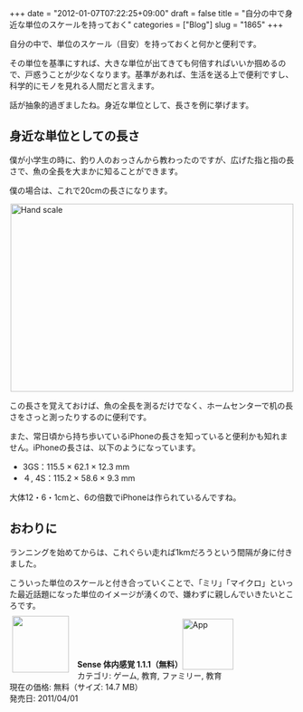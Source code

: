 +++
date = "2012-01-07T07:22:25+09:00"
draft = false
title = "自分の中で身近な単位のスケールを持っておく"
categories = ["Blog"]
slug = "1865"
+++

自分の中で、単位のスケール（目安）を持っておくと何かと便利です。

その単位を基準にすれば、大きな単位が出てきても何倍すればいいか掴めるので、戸惑うことが少なくなります。基準があれば、生活を送る上で便利ですし、科学的にモノを見れる人間だと言えます。

話が抽象的過ぎましたね。身近な単位として、長さを例に挙げます。

<h2>身近な単位としての長さ</h2>

僕が小学生の時に、釣り人のおっさんから教わったのですが、広げた指と指の長さで、魚の全長を大まかに知ることができます。

僕の場合は、これで20cmの長さになります。

<img style="display:block; margin-left:auto; margin-right:auto;" src="/images/2012/01/hand_scale.jpg" alt="Hand scale" title="hand_scale.JPG" border="0" width="500" height="332" />

この長さを覚えておけば、魚の全長を測るだけでなく、ホームセンターで机の長さをさっと測ったりするのに便利です。

また、常日頃から持ち歩いているiPhoneの長さを知っていると便利かも知れません。iPhoneの長さは、以下のようになっています。

<ul>
<li>3GS：115.5 × 62.1 × 12.3 mm </li>
<li>４, 4S：115.2 × 58.6 × 9.3 mm</li>
</ul>

大体12・6・1cmと、6の倍数でiPhoneは作られているんですね。

<h2>おわりに</h2>

ランニングを始めてからは、これぐらい走れば1kmだろうという間隔が身に付きました。

こういった単位のスケールと付き合っていくことで、「ミリ」「マイクロ」といった最近話題になった単位のイメージが湧くので、嫌わずに親しんでいきたいところです。

<a href="https://itunes.apple.com/jp/app/id423773637?mt=8&uo=4&at=11l3RT" target="_blank" rel="nofollow"><img width="100" class="alignleft" align="left" src="http://a4.mzstatic.com/us/r1000/003/Purple/93/b9/1c/mzl.mvccwrtg.100x100-75.png" style="margin: -5px 15px 1px 5px;"></a><strong> Sense 体内感覚 1.1.1（無料）</strong><a href="https://itunes.apple.com/jp/app/id423773637?mt=8&uo=4&at=11l3RT" target="_blank" rel="nofollow"><img src="/images/2012/12/viewinitunes_jp.png" style="vertical-align:bottom;" width="90" alt="App"></a><br> カテゴリ: ゲーム, 教育, ファミリー, 教育<br> 現在の価格: 無料（サイズ: 14.7 MB）<br> 発売日: 2011/04/01<br style="clear: both;">
